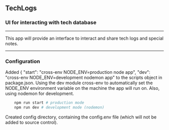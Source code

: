 ## TechLogs
### UI for interacting with tech database
---

This app will provide an interface to interact and share tech logs and special notes.


---
### Configuration

Added { "start": "cross-env NODE_ENV=production node app", "dev": "cross-env NODE_ENV=development nodemon app" to the scripts object in package.json. Using the dev module cross-env to automatically set the NODE_ENV environment variable on the machine the app will run on. Also, using nodemon for development.
```bash
    npm run start # production mode
    npm run dev # development mode (nodemon)
```

Created config directory, containing the config.env file (which will not be added to source control).

